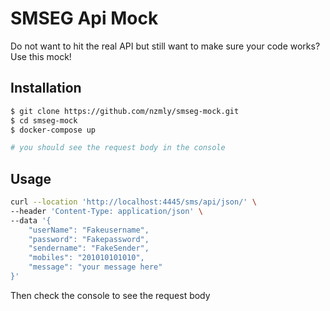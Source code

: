 # SMSEG Api Mock

Do not want to hit the real API but still want to make sure your code works? Use this mock!

## Installation

```bash
$ git clone https://github.com/nzmly/smseg-mock.git
$ cd smseg-mock
$ docker-compose up

# you should see the request body in the console
```


## Usage

```bash
curl --location 'http://localhost:4445/sms/api/json/' \
--header 'Content-Type: application/json' \
--data '{
    "userName": "Fakeusername",
    "password": "Fakepassword",
    "sendername": "FakeSender",
    "mobiles": "201010101010",
    "message": "your message here"
}'
```

Then check the console to see the request body

